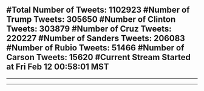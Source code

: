 #Total Number of Tweets: 1102923 
#Number of Trump Tweets: 305650
#Number of Clinton Tweets: 303879
#Number of Cruz Tweets: 220227
#Number of Sanders Tweets: 206083
#Number of Rubio Tweets: 51466
#Number of Carson Tweets: 15620
#Current Stream Started at Fri Feb 12 00:58:01 MST
---
---
---
